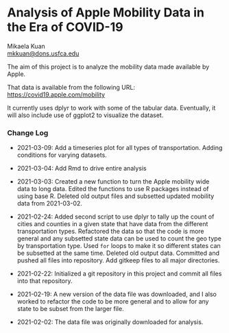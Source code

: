 # Analysis of Apple Mobility Data in the Era of COVID-19

Mikaela Kuan  
mkkuan@dons.usfca.edu

The aim of this project is to analyze the mobility data made available by Apple.

That data is available from the following URL:
https://covid19.apple.com/mobility

It currently uses dplyr to work with some of the tabular data. Eventually, it will also include use of ggplot2 to visualize the dataset.

### Change Log
* 2021-03-09: Add a timeseries plot for all types of transportation. Adding conditions for varying datasets.

* 2021-03-04: Add Rmd to drive entire analysis

* 2021-03-03: Created a new function to turn the Apple mobility wide data to long data. Edited the functions to use R packages instead of using base R. Deleted old output files and subsetted updated mobility data from 2021-03-02.

* 2021-02-24: Added second script to use dplyr to tally up the count of cities and counties in a given state that have data from the different transportation types. Refactored the data so that the code is more general and any subsetted state data can be used to count the geo type by transportation type. Used `for` loops to make it so different states can be subsetted at the same time. Deleted old output data. Committed and pushed all files into repository. Add gitkeep files to all major directories.

* 2021-02-22: Initialized a git repository in this project and commit all files into that repository.

* 2021-02-19: A new version of the data file was downloaded, and I also worked to refactor the code to be more general and to allow for any state to be subset from the larger file.

* 2021-02-02: The data file was originally downloaded for analysis.

